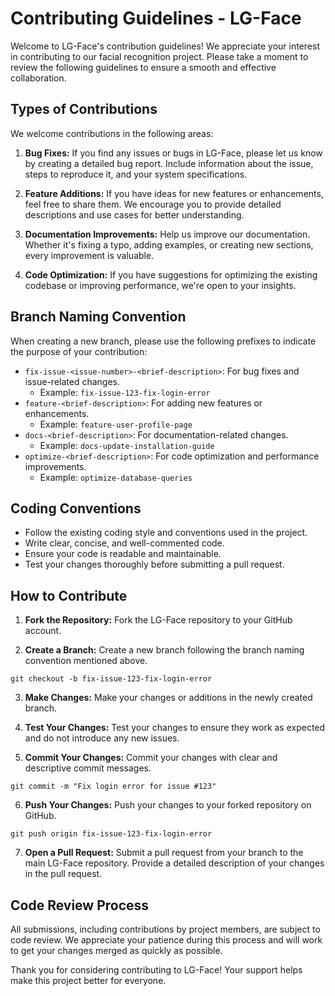 # Contributing Guidelines - LG-Face

Welcome to LG-Face's contribution guidelines! We appreciate your interest in contributing to our facial recognition project. Please take a moment to review the following guidelines to ensure a smooth and effective collaboration.

## Types of Contributions

We welcome contributions in the following areas:

1. **Bug Fixes:** If you find any issues or bugs in LG-Face, please let us know by creating a detailed bug report. Include information about the issue, steps to reproduce it, and your system specifications.

2. **Feature Additions:** If you have ideas for new features or enhancements, feel free to share them. We encourage you to provide detailed descriptions and use cases for better understanding.

3. **Documentation Improvements:** Help us improve our documentation. Whether it's fixing a typo, adding examples, or creating new sections, every improvement is valuable.

4. **Code Optimization:** If you have suggestions for optimizing the existing codebase or improving performance, we're open to your insights.

## Branch Naming Convention

When creating a new branch, please use the following prefixes to indicate the purpose of your contribution:

- `fix-issue-<issue-number>-<brief-description>`: For bug fixes and issue-related changes.
  - Example: `fix-issue-123-fix-login-error`
- `feature-<brief-description>`: For adding new features or enhancements.
  - Example: `feature-user-profile-page`
- `docs-<brief-description>`: For documentation-related changes.
  - Example: `docs-update-installation-guide`
- `optimize-<brief-description>`: For code optimization and performance improvements.
  - Example: `optimize-database-queries`

## Coding Conventions

- Follow the existing coding style and conventions used in the project.
- Write clear, concise, and well-commented code.
- Ensure your code is readable and maintainable.
- Test your changes thoroughly before submitting a pull request.

## How to Contribute

1. **Fork the Repository:** Fork the LG-Face repository to your GitHub account.

2. **Create a Branch:** Create a new branch following the branch naming convention mentioned above.
```   
git checkout -b fix-issue-123-fix-login-error
```
3. **Make Changes:** Make your changes or additions in the newly created branch.

4. **Test Your Changes:** Test your changes to ensure they work as expected and do not introduce any new issues.

5. **Commit Your Changes:** Commit your changes with clear and descriptive commit messages.
```
git commit -m "Fix login error for issue #123"
```

6. **Push Your Changes:** Push your changes to your forked repository on GitHub.
```
git push origin fix-issue-123-fix-login-error
```

7. **Open a Pull Request:** Submit a pull request from your branch to the main LG-Face repository. Provide a detailed description of your changes in the pull request.

## Code Review Process
All submissions, including contributions by project members, are subject to code review. We appreciate your patience during this process and will work to get your changes merged as quickly as possible.

Thank you for considering contributing to LG-Face! Your support helps make this project better for everyone.
